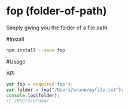 # fop (folder-of-path)
Simply giving you the folder of a file path 

#Install
```bash
npm install --save fop
```

#Usage

API
```javascript
var fop = require('fop');
var folder = fop("/Users/vruno/myfile.txt");
console.log(folder);
// /Users/vruno/
```

